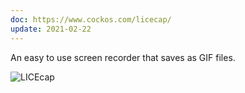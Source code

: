 ```yaml
---
doc: https://www.cockos.com/licecap/
update: 2021-02-22
---
```


An easy to use screen recorder that saves as GIF files.

![LICEcap](https://www.cockos.com/licecap/licecap_rules.gif)
